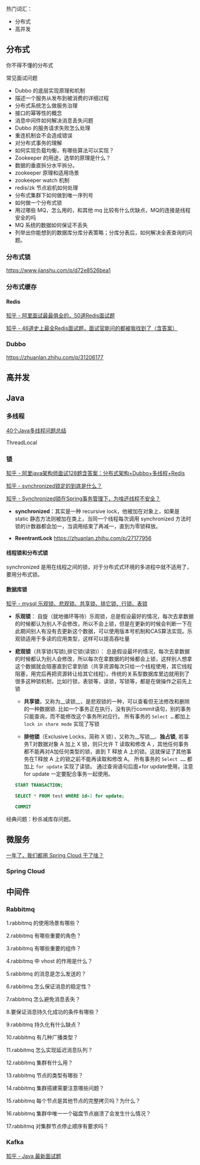 
热门词汇：
* 分布式
* 高并发

## 分布式
你不得不懂的分布式

常见面试问题

* Dubbo 的底层实现原理和机制
* 描述一个服务从发布到被消费的详细过程
* 分布式系统怎么做服务治理
* 接口的幂等性的概念
* 消息中间件如何解决消息丢失问题
* Dubbo 的服务请求失败怎么处理
* 重连机制会不会造成错误
* 对分布式事务的理解
* 如何实现负载均衡，有哪些算法可以实现？
* Zookeeper 的用途，选举的原理是什么？
* 数据的垂直拆分水平拆分。
* zookeeper 原理和适用场景
* zookeeper watch 机制
* redis/zk 节点宕机如何处理
* 分布式集群下如何做到唯一序列号
* 如何做一个分布式锁
* 用过哪些 MQ，怎么用的，和其他 mq 比较有什么优缺点，MQ的连接是线程安全的吗
* MQ 系统的数据如何保证不丢失
* 列举出你能想到的数据库分库分表策略；分库分表后，如何解决全表查询的问题。


### 分布式锁

https://www.jianshu.com/p/d72e8526bea1

### 分布式缓存

#### Redis

[知乎 - 阿里面试最最俱全的，50道Redis面试题](https://zhuanlan.zhihu.com/p/60495899)

[知乎 - 46道史上最全Redis面试题，面试官能问的都被我找到了（含答案）](https://zhuanlan.zhihu.com/p/59718681)

### Dubbo

https://zhuanlan.zhihu.com/p/31206177

## 高并发

## Java

### 多线程

[40个Java多线程问题总结](https://zhuanlan.zhihu.com/p/26441926)

ThreadLocal 

### 锁

[知乎 - 阿里java架构师面试128题含答案：分布式架构+Dubbo+多线程+Redis](https://zhuanlan.zhihu.com/p/51640262)

[知乎 - synchronized锁定的到底是什么？](https://www.zhihu.com/question/57794716/answer/606126905)

[知乎 - Synchronized锁在Spring事务管理下，为啥还线程不安全？](https://zhuanlan.zhihu.com/p/56961571)

* __synchronized__：其实是一种 recursive lock，他被加在对象上，如果是 static 静态方法则被加在类上，当同一个线程每次调用 synchronized 方法时锁的计数器都会加一，当调用结束了再减一，直到为零锁释放。

* __ReentrantLock__
https://zhuanlan.zhihu.com/p/27177956

#### 线程锁和分布式锁

synchronized 是用在线程之间的锁，对于分布式式环境的多进程中就不适用了，要用分布式锁。

#### 数据库锁

[知乎 - mysql 乐观锁、悲观锁、共享锁、排它锁、行锁、表锁](https://zhuanlan.zhihu.com/p/59559524)

* __乐观锁__： 自旋（就地循环等待）乐观锁，总是假设最好的情况，每次去拿数据的时候都认为别人不会修改，所以不会上锁，但是在更新的时候会判断一下在此期间别人有没有去更新这个数据，可以使用版本号机制和CAS算法实现。乐观锁适用于多读的应用类型，这样可以提高吞吐量

* __悲观锁__（共享锁(写锁),排它锁(读锁)）： 总是假设最坏的情况，每次去拿数据的时候都认为别人会修改，所以每次在拿数据的时候都会上锁，这样别人想拿这个数据就会阻塞直到它拿到锁（共享资源每次只给一个线程使用，其它线程阻塞，用完后再把资源转让给其它线程）。传统的关系型数据库里边就用到了很多这种锁机制，比如行锁，表锁等，读锁，写锁等，都是在做操作之前先上锁

    * __共享锁__，又称为__读锁__，是悲观锁的一种，可以查看但无法修改和删除的一种数据锁. 比如一个事务正在执行，没有执行commit语句，别的事务只能查询，而不能修改这个事务所对应行。
    所有事务的 `Select …`.都加上 `lock in share mode` 实现了写锁

    * __排他锁__（Exclusive Locks，简称 X 锁），又称为__写锁__、__独占锁__, 若事务T对数据对象 A 加上 X 锁，则只允许 T 读取和修改 A ，其他任何事务都不能再对A加任何类型的锁，直到 T 释放 A 上的锁。这就保证了其他事务在T释放 A 上的锁之前不能再读取和修改 A。
    所有事务的 `Select ……` 都加上 `for update` 实现了读锁。
    通过查询语句后面+for update使用，注意for update 一定要配合事务一起使用。
    ```sql
    START TRANSACTION;

    SELECT * FROM test WHERE id=1 for update;

    COMMIT
    ```

经典问题：秒杀减库存问题。


## 微服务

[一年了，我们都用 Spring Cloud 干了啥？](https://zhuanlan.zhihu.com/p/45473496)

### Spring Cloud

## 中间件

### Rabbitmq

1.rabbitmq 的使用场景有哪些？

2.rabbitmq 有哪些重要的角色？

3.rabbitmq 有哪些重要的组件？

4.rabbitmq 中 vhost 的作用是什么？

5.rabbitmq 的消息是怎么发送的？

6.rabbitmq 怎么保证消息的稳定性？

7.rabbitmq 怎么避免消息丢失？

8.要保证消息持久化成功的条件有哪些？

9.rabbitmq 持久化有什么缺点？

10.rabbitmq 有几种广播类型？

11.rabbitmq 怎么实现延迟消息队列？

12.rabbitmq 集群有什么用？

13.rabbitmq 节点的类型有哪些？

14.rabbitmq 集群搭建需要注意哪些问题？

15.rabbitmq 每个节点是其他节点的完整拷贝吗？为什么？

16.rabbitmq 集群中唯一一个磁盘节点崩溃了会发生什么情况？

17.rabbitmq 对集群节点停止顺序有要求吗？


### Kafka



[知乎 - Java 最新面试题](https://zhuanlan.zhihu.com/p/57155347)